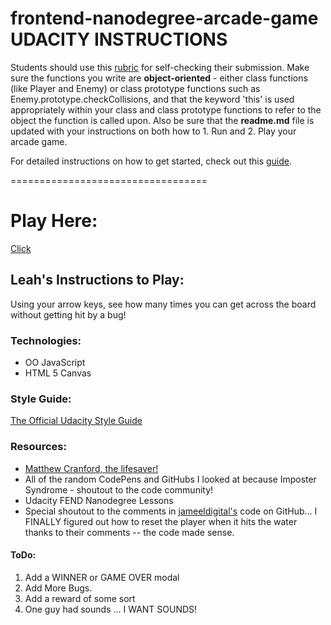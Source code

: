 frontend-nanodegree-arcade-game UDACITY INSTRUCTIONS
===============================

Students should use this [rubric](https://review.udacity.com/#!/projects/2696458597/rubric) for self-checking their submission. Make sure the functions you write are **object-oriented** - either class functions (like Player and Enemy) or class prototype functions such as Enemy.prototype.checkCollisions, and that the keyword 'this' is used appropriately within your class and class prototype functions to refer to the object the function is called upon. Also be sure that the **readme.md** file is updated with your instructions on both how to 1. Run and 2. Play your arcade game.

For detailed instructions on how to get started, check out this [guide](https://docs.google.com/document/d/1v01aScPjSWCCWQLIpFqvg3-vXLH2e8_SZQKC8jNO0Dc/pub?embedded=true).

==================================
# Play Here:
[Click](https://leahquack.github.io/Classic-Arcade-Game/)

## Leah's Instructions to Play:
Using your arrow keys, see how many times you can get across the board without getting hit by a bug!

### Technologies:
* OO JavaScript
* HTML 5 Canvas

### Style Guide:
[The Official Udacity Style Guide](udacity.github.io/frontend-nanodegree-styleguide/)

### Resources:
* [Matthew Cranford, the lifesaver!](https://matthewcranford.com/arcade-game-walkthrough-part-6-collisions-win-conditions-and-game-resets/)
* All of the random CodePens and GitHubs I looked at because Imposter Syndrome - shoutout to the code community!
* Udacity FEND Nanodegree Lessons
* Special shoutout to the comments in [jameeldigital's](https://github.com/jameeldigital/Udacity-P3-Classic-Arcade-Game-Clone) code on GitHub... I FINALLY figured out how to reset the player when it hits the water thanks to their comments -- the code made sense.

#### ToDo:
1. Add a WINNER or GAME OVER modal
2. Add More Bugs.
3. Add a reward of some sort
4. One guy had sounds ... I WANT SOUNDS!
